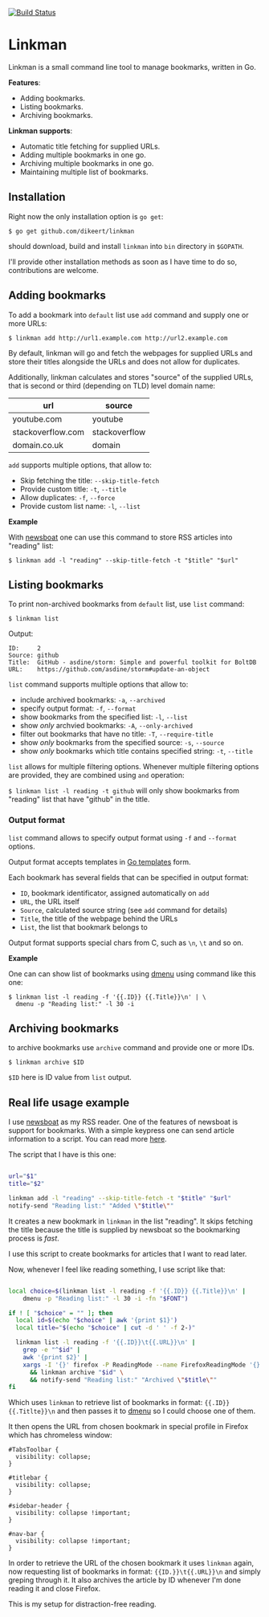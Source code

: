 [![Build Status](https://travis-ci.org/dikeert/linkman.svg?branch=master)](https://travis-ci.org/dikeert/linkman)

# Linkman

Linkman is a small command line tool to manage bookmarks,
written in Go.

**Features**:

 - Adding bookmarks.
 - Listing bookmarks.
 - Archiving bookmarks.

**Linkman supports**:

 - Automatic title fetching for supplied URLs.
 - Adding multiple bookmarks in one go.
 - Archiving multiple bookmarks in one go.
 - Maintaining multiple list of bookmarks.

## Installation

Right now the only installation option is `go get`:

```
$ go get github.com/dikeert/linkman
```

should download, build and install `linkman` into `bin` directory in `$GOPATH`.

I'll provide other installation methods as soon as I have time to do so,
contributions are welcome.


## Adding bookmarks

To add a bookmark into `default` list use `add` command and supply
one or more URLs:

```
$ linkman add http://url1.example.com http://url2.example.com
```


By default, linkman will go and fetch the webpages for supplied URLs
and store their titles alongside the URLs and does not allow for duplicates.

Additionally, linkman calculates and stores "source" of the supplied URLs,
that is second or third (depending on TLD) level domain name:

| url               | source        |
| ----              | ----          |
| youtube.com       | youtube       |
| stackoverflow.com | stackoverflow |
| domain.co.uk      | domain        |


`add` supports multiple options, that allow to:

 - Skip fetching the title: `--skip-title-fetch`
 - Provide custom title: `-t`, `--title`
 - Allow duplicates: `-f`, `--force`
 - Provide custom list name: `-l`, `--list`

**Example**

With [newsboat](https://newsboat.org/) one can use this command to store
RSS articles into "reading" list:

```
$ linkman add -l "reading" --skip-title-fetch -t "$title" "$url"
```

## Listing bookmarks

To print non-archived bookmarks from `default` list, use `list` command:

```
$ linkman list
```

Output:

```
ID:     2
Source: github
Title:  GitHub - asdine/storm: Simple and powerful toolkit for BoltDB
URL:    https://github.com/asdine/storm#update-an-object
```

`list` command supports multiple options that allow to:

 - include archived bookmarks: `-a`, `--archived`
 - specify output format: `-f`, `--format`
 - show bookmarks from the specified list: `-l`, `--list`
 - show *only* archvied bookmarks: `-A`, `--only-archived`
 - filter out bookmarks that have no title: `-T`, `--require-title`
 - show *only* bookmarks from the specified source: `-s`, `--source`
 - show *only* bookmarks which title contains specified string: 
   `-t`, `--title`

`list` allows for multiple filtering options. Whenever multiple filtering
options are provided, they are combined using `and` operation:

`$ linkman list -l reading -t github` will only show bookmarks from 
"reading" list that have "github" in the title.

### Output format

`list` command allows to specify output format using `-f` and `--format`
options.

Output format accepts templates in
[Go templates](https://golang.org/pkg/text/template/) form.

Each bookmark has several fields that can be specified in output format:

 - `ID`, bookmark identificator, assigned automatically on `add`
 - `URL`, the URL itself
 - `Source`, calculated source string (see `add` command for details)
 - `Title`, the title of the webpage behind the URLs
 - `List`, the list that bookmark belongs to

Output format supports special chars from C, such as `\n`, `\t` and so on.

**Example**

One can can show list of bookmarks using
[dmenu](https://tools.suckless.org/dmenu/) using command like this one:

```
$ linkman list -l reading -f '{{.ID}} {{.Title}}\n' | \
  dmenu -p "Reading list:" -l 30 -i
```

## Archiving bookmarks

to archive bookmarks use `archive` command and provide one or more IDs.

```
$ linkman archive $ID
```

`$ID` here is ID value from `list` output.


## Real life usage example

I use [newsboat](https://newsboat.org/) as my RSS reader. One of the features
of newsboat is support for bookmarks. With a simple keypress one can send
article information to a script. You can read more
[here](https://newsboat.org/releases/2.15/docs/newsboat.html#_bookmarking).

The script that I have is this one:

```bash

url="$1"
title="$2"

linkman add -l "reading" --skip-title-fetch -t "$title" "$url"
notify-send "Reading list:" "Added \"$title\""
```

It creates a new bookmark in `linkman` in the list "reading". It skips fetching
the title because the title is supplied by newsboat so the bookmarking process is
_fast_.

I use this script to create bookmarks for articles that I want to read later.


Now, whenever I feel like reading something, I use script like that:

```bash

local choice=$(linkman list -l reading -f '{{.ID}} {{.Title}}\n' |
    dmenu -p "Reading list:" -l 30 -i -fn "$FONT")

if ! [ "$choice" = "" ]; then
  local id=$(echo "$choice" | awk '{print $1}')
  local title="$(echo "$choice" | cut -d ' ' -f 2-)"

  linkman list -l reading -f '{{.ID}}\t{{.URL}}\n' |
    grep -e "^$id" |
    awk '{print $2}' |
    xargs -I '{}' firefox -P ReadingMode --name FirefoxReadingMode '{}' \
      && linkman archive "$id" \
      && notify-send "Reading list:" "Archived \"$title\""
fi
```

Which uses `linkman` to retrieve list of bookmarks in format:
`{{.ID}} {{.Titlte}}\n` and then passes it to
[dmenu](https://tools.suckless.org/dmenu/) so I could choose one of them.

It then opens the URL from chosen bookmark in special profile in Firefox which
has chromeless window: 

```
#TabsToolbar {
  visibility: collapse;
}

#titlebar {
  visibility: collapse;
}

#sidebar-header {
  visibility: collapse !important;
}

#nav-bar {
  visibility: collapse !important;
}
```

In order to retrieve the URL of the chosen bookmark it
uses `linkman` again, now requesting list of bookmarks in format:
`{{ID.}}\t{{.URL}}\n` and simply greping through it. It also archives the
article by ID whenever I'm done reading it and close Firefox.

This is my setup for distraction-free reading.

